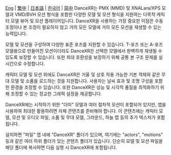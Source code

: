 [Eng](/dancexr/listing/appstore) | [繁中](/tw/dancexr/listing/appstore) | [日本語](/jp/dancexr/listing/appstore) | [한국어](/kr/dancexr/listing/appstore) | [简中](/zh/dancexr/listing/appstore)
DanceXR는 PMX (MMD) 및 XNALara/XPS 모델과 VMD/BVH 모션 형식을 포함한 다양한 모델 및 모션 형식을 지원하는 다목적 캐릭터 모델 뷰어 및 모션 플레이어입니다. DanceXR을 사용하는 가장 중요한 이점은 수동 조정이나 본 조정이 필요하지 않고 거의 모든 모델에 거의 모든 모션을 재생할 수 있는 능력입니다.

모델 및 모션을 구성하여 다양한 표준 포즈를 지원할 수 있습니다. T-포즈 또는 A-포즈 모델용으로 만들어진 모션이더라도 DanceXR은 선택한 모델에서 완벽하게 재생될 수 있도록 보장할 수 있습니다. 또한 최대 호환성을 보장하기 위해 공통 본 구조 문제를 실시간으로 수정합니다.

캐릭터 모델 및 모션 외에도 DanceXR은 거울 및 상호 작용 가능한 기본 객체와 같은 무대 모델 및 소품을 로드하는 것을 지원합니다. 사용자는 날씨 효과 및 조명 구성을 포함한 환경을 조정할 수 있습니다. 또한 DanceXR은 성능 및 시각적 품질을 최적화하기 위해 조정할 수 있는 정교한 그래픽 설정을 제공합니다.

DanceXR에는 시작하기 위한 "더미" 모델과 여러 절차적 모션이 포함되어 있지만, 앱을 사용하여 최대한 활용하려면 자체 콘텐츠를 준비해야 합니다. 이 콘텐츠에는 캐릭터 모델, 모션 및 오디오 파일, 소품 및 무대 모델, 그라운드, 하늘 맵 등의 추가 텍스처가 포함됩니다.

설치하면 "파일" 앱 내에 "DanceXR" 폴더가 있으며, 여기에는 "actors", "motions" 등과 같은 여러 하위 폴더가 있는 콘텐츠 폴더가 있습니다. 단순히 모델 및 모션 파일을 해당 폴더에 복사하면 다음 실행 시 DanceXR에 포함됩니다.